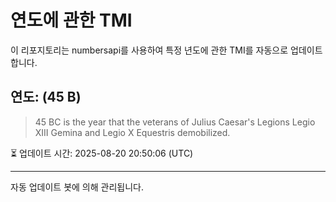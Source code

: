 
# 연도에 관한 TMI

이 리포지토리는 numbersapi를 사용하여 특정 년도에 관한 TMI를 자동으로 업데이트합니다.

## 연도: (45 B)
> 45 BC is the year that the veterans of Julius Caesar's Legions Legio XIII Gemina and Legio X Equestris demobilized.

⏳ 업데이트 시간: 2025-08-20 20:50:06 (UTC)

---
자동 업데이트 봇에 의해 관리됩니다.
